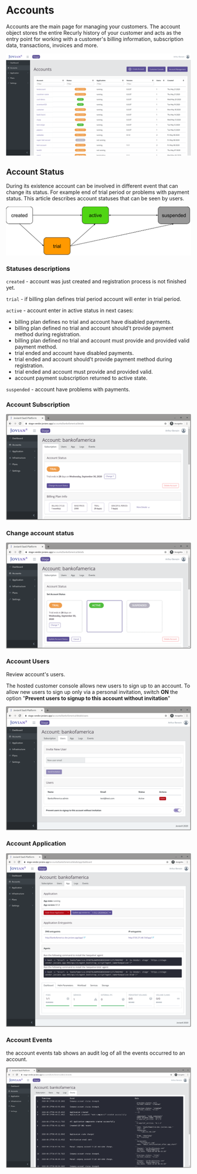 # Accounts

Accounts are the main page for managing your customers. The account object stores the entire Recurly history of your customer and acts as the entry point for working with a customer's billing information, subscription data, transactions, invoices and more.

![Accounts Management ](.gitbook/assets/screenshot-20200521163151-1559x929%20%282%29.png)



## Account Status

During its existence account can be involved in different event that can change its status. For example end of trial period or problems with payment status. This article describes account statuses that can be seen by users.

![Account statuses transition scheme.](.gitbook/assets/end-company-statuses-lifecycle%20%282%29.svg)

### Statuses descriptions

`created` - account was just created and registration process is not finished yet.

`trial` - if billing plan defines trial period account will enter in trial period.

`active` - account enter in active status in next cases:

* billing plan defines no trial and account have disabled payments.
* billing plan defined no trial and account should't provide payment method during registration.
* billing plan defined no trial and account must provide and provided valid payment method.
* trial ended and account have disabled payments.
* trial ended and account should't provide payment method during registration.
* trial ended and account must provide and provided valid.
* account payment subscription returned to active state.

`suspended` - account have problems with payments.

### Account Subscription 

![](.gitbook/assets/image%20%2862%29.png)

### Change account status

![](.gitbook/assets/image%20%2871%29.png)

### Account Users

Review account's users.

The hosted customer console allows new users to sign up to an account. To allow new users to sign up only via a personal invitation, switch **ON** the option "**Prevent users to signup to this account without invitation**"

![](.gitbook/assets/image%20%2863%29.png)

### Account Application 

![](.gitbook/assets/image%20%2817%29.png)

### Account Events 

the account events tab shows an audit log of all the events occurred to an account.

![](.gitbook/assets/image%20%2819%29.png)



